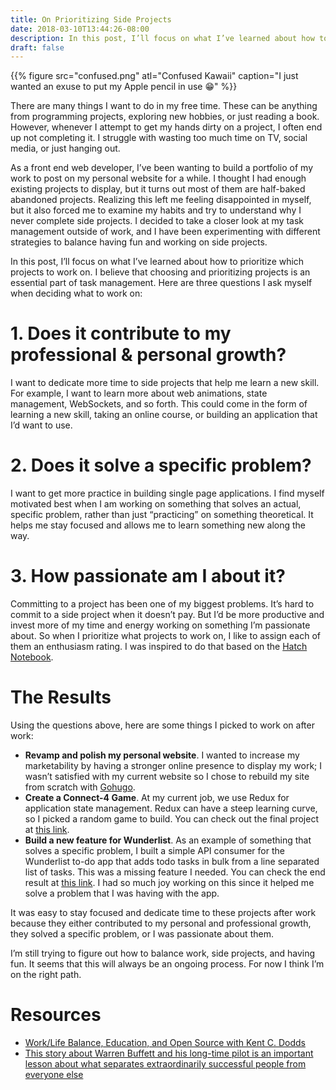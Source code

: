 ```yaml
---
title: On Prioritizing Side Projects
date: 2018-03-10T13:44:26-08:00
description: In this post, I’ll focus on what I’ve learned about how to prioritize which projects to work on.
draft: false
---
```


{{% figure src="confused.png" atl="Confused Kawaii" caption="I just wanted an exuse to put my Apple pencil in use 😁" %}}

There are many things I want to do in my free time. These can be anything from programming projects, exploring new hobbies, or just reading a book. However, whenever I attempt to get my hands dirty on a project, I often end up not completing it. I struggle with wasting too much time on TV, social media, or just hanging out. 

As a front end web developer, I’ve been wanting to build a portfolio of my work to post on my personal website for a while. I thought I had enough existing projects to display, but it turns out most of them are half-baked abandoned projects. Realizing this left me feeling disappointed in myself, but it also forced me to examine my habits and try to understand why I never complete side projects. I decided to take a closer look at my task management outside of work, and I have been experimenting with different strategies to balance having fun and working on side projects. 

In this post, I’ll focus on what I’ve learned about how to prioritize which projects to work on. I believe that choosing and prioritizing projects is an essential part of task management. Here are three questions I ask myself when deciding what to work on:

# 1. Does it contribute to my professional & personal growth?

I want to dedicate more time to side projects that help me learn a new skill. For example, I want to learn more about web animations, state management, WebSockets, and so forth. This could come in the form of learning a new skill, taking an online course, or building an application that I’d want to use. 

# 2. Does it solve a specific problem?

I want to get more practice in building single page applications. I find myself motivated best when I am working on something that solves an actual, specific problem, rather than just “practicing” on something theoretical. It helps me stay focused and allows me to learn something new along the way. 

# 3. How passionate am I about it? 

Committing to a project has been one of my biggest problems. It’s hard to commit to a side project when it doesn’t pay. But I’d be more productive and invest more of my time and energy working on something I’m passionate about. So when I prioritize what projects to work on, I like to assign each of them an enthusiasm rating. I was inspired to do that based on the [Hatch Notebook](https://www.amazon.com/Hatch-Notebook-Organizer-Sketchbook-Productivity/dp/B01M7X5KTL).

# The Results

Using the questions above, here are some things I picked to work on after work:


- **Revamp and polish my personal website**. I wanted to increase my marketability by having a stronger online presence to display my work; I wasn’t satisfied with my current website so I chose to rebuild my site from scratch with [Gohugo](https://gohugo.io/).
- **Create a Connect-4 Game**. At my current job, we use Redux for application state management. Redux can have a steep learning curve, so I picked a random game to build. You can check out the final project at [this link](https://alahmadiq8.github.io/connect-4/). 
- **Build a new feature for Wunderlist**. As an example of something that solves a specific problem, I built a simple API consumer for the Wunderlist to-do app that adds todo tasks in bulk from a line separated list of tasks. This was a missing feature I needed. You can check the end result at [this link](https://wunderlist-parser.herokuapp.com/). I had so much joy working on this since it helped me solve a problem that I was having with the app.

It was easy to stay focused and dedicate time to these projects after work because they either contributed to my personal and professional growth, they solved a specific problem, or I was passionate about them. 

I’m still trying to figure out how to balance work, side projects, and having fun. It seems that this will always be an ongoing process. For now I think I’m on the right path.


# Resources

* [Work/Life Balance, Education, and Open Source with Kent C. Dodds](https://tylermcginnis.com/podcast/kentcdodds/)
* [This story about Warren Buffett and his long-time pilot is an important lesson about what separates extraordinarily successful people from everyone else](http://www.businessinsider.com/warren-buffetts-not-to-do-list-2016-10)
